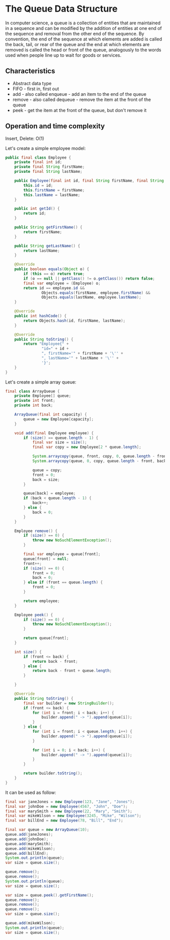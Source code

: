 # The Queue Data Structure

In computer science, a queue is a collection of entities that are maintained in a sequence and can be modified by 
the addition of entities at one end of the sequence and removal from the other end of the sequence. By convention, 
the end of the sequence at which elements are added is called the back, tail, or rear of the queue and the end at 
which elements are removed is called the head or front of the queue, analogously to the words used when people line up 
to wait for goods or services.

## Characteristics

- Abstract data type
- FIFO - first in, first out
- add - also called enqueue - add an item to the end of the queue
- remove - also called dequeue - remove the item at the front of the queue
- peek - get the item at the front of the queue, but don't remove it

## Operation and time complexity

Insert, Delete: O(1)

Let's create a simple employee model:

```java
public final class Employee {
    private final int id;
    private final String firstName;
    private final String lastName;

    public Employee(final int id, final String firstName, final String lastName) {
        this.id = id;
        this.firstName = firstName;
        this.lastName = lastName;
    }

    public int getId() {
        return id;
    }

    public String getFirstName() {
        return firstName;
    }

    public String getLastName() {
        return lastName;
    }

    @Override
    public boolean equals(Object o) {
        if (this == o) return true;
        if (o == null || getClass() != o.getClass()) return false;
        final var employee = (Employee) o;
        return id == employee.id &&
                Objects.equals(firstName, employee.firstName) &&
                Objects.equals(lastName, employee.lastName);
    }

    @Override
    public int hashCode() {
        return Objects.hash(id, firstName, lastName);
    }

    @Override
    public String toString() {
        return "Employee{" +
                "id=" + id +
                ", firstName='" + firstName + '\'' +
                ", lastName='" + lastName + '\'' +
                '}';
    }
}
```

Let's create a simple array queue:

```java
final class ArrayQueue {
    private Employee[] queue;
    private int front;
    private int back;

    ArrayQueue(final int capacity) {
        queue = new Employee[capacity];
    }

    void add(final Employee employee) {
        if (size() == queue.length - 1) {
            final var size = size();
            final var copy = new Employee[2 * queue.length];

            System.arraycopy(queue, front, copy, 0, queue.length - front);
            System.arraycopy(queue, 0, copy, queue.length - front, back);

            queue = copy;
            front = 0;
            back = size;
        }

        queue[back] = employee;
        if (back < queue.length - 1) {
            back++;
        } else {
            back = 0;
        }
    }

    Employee remove() {
        if (size() == 0) {
            throw new NoSuchElementException();
        }

        final var employee = queue[front];
        queue[front] = null;
        front++;
        if (size() == 0) {
            front = 0;
            back = 0;
        } else if (front == queue.length) {
            front = 0;
        }

        return employee;
    }

    Employee peek() {
        if (size() == 0) {
            throw new NoSuchElementException();
        }

        return queue[front];
    }

    int size() {
        if (front <= back) {
            return back - front;
        } else {
            return back - front + queue.length;
        }

    }

    @Override
    public String toString() {
        final var builder = new StringBuilder();
        if (front <= back) {
            for (int i = front; i < back; i++) {
                builder.append(" -> ").append(queue[i]);
            }
        } else {
            for (int i = front; i < queue.length; i++) {
                builder.append(" -> ").append(queue[i]);
            }

            for (int i = 0; i < back; i++) {
                builder.append(" -> ").append(queue[i]);
            }
        }

        return builder.toString();
    }
}
```

It can be used as follow:

```java
final var janeJones = new Employee(123, "Jane", "Jones");
final var johnDoe = new Employee(4567, "John", "Doe");
final var marySmith = new Employee(22, "Mary", "Smith");
final var mikeWilson = new Employee(3245, "Mike", "Wilson");
final var billEnd = new Employee(78, "Bill", "End");

final var queue = new ArrayQueue(10);
queue.add(janeJones);
queue.add(johnDoe);
queue.add(marySmith);
queue.add(mikeWilson);
queue.add(billEnd);
System.out.println(queue);
var size = queue.size();

queue.remove();
queue.remove();
System.out.println(queue);
var size = queue.size();

var size = queue.peek().getFirstName();
queue.remove();
queue.remove();
queue.remove();
var size = queue.size();

queue.add(mikeWilson);
System.out.println(queue);
var size = queue.size();
```